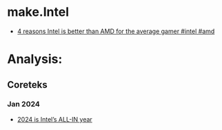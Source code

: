 # make.Intel
- [4 reasons Intel is better than AMD for the average gamer #intel #amd](https://youtu.be/VJijj9mKDpE)

# Analysis:
## Coreteks
### Jan 2024
- [2024 is Intel’s ALL-IN year](https://youtu.be/zqOAUe7hClg)
